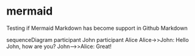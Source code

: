 # mermaid
Testing if Mermaid Markdown has become support in Github Markdown


sequenceDiagram
    participant John
    participant Alice
    Alice->>John: Hello John, how are you?
    John-->>Alice: Great!
